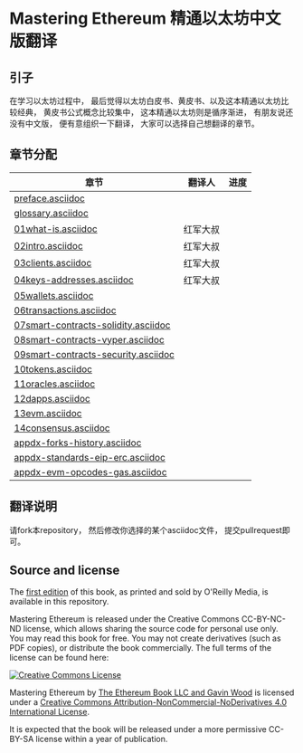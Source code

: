 # Mastering Ethereum 精通以太坊中文版翻译


## 引子
在学习以太坊过程中， 最后觉得以太坊白皮书、黄皮书、以及这本精通以太坊比较经典， 黄皮书公式概念比较集中， 这本精通以太坊则是循序渐进， 有朋友说还没有中文版， 便有意组织一下翻译， 大家可以选择自己想翻译的章节。

## 章节分配


| 章节                                                         | 翻译人   | 进度 |
| ------------------------------------------------------------ | -------- | ---- |
| [preface.asciidoc](https://github.com/alexwanng/MasteringEthereumCN/blob/develop/preface.asciidoc) |          |      |
| [glossary.asciidoc](https://github.com/alexwanng/MasteringEthereumCN/blob/develop/glossary.asciidoc) |          |      |
| [01what-is.asciidoc](https://github.com/alexwanng/MasteringEthereumCN/blob/develop/01what-is.asciidoc) | 红军大叔 |      |
| [02intro.asciidoc](https://github.com/alexwanng/MasteringEthereumCN/blob/develop/02intro.asciidoc) | 红军大叔 |      |
| [03clients.asciidoc](https://github.com/alexwanng/MasteringEthereumCN/blob/develop/03clients.asciidoc) | 红军大叔 |      |
| [04keys-addresses.asciidoc](https://github.com/alexwanng/MasteringEthereumCN/blob/develop/04keys-addresses.asciidoc) | 红军大叔 |      |
| [05wallets.asciidoc](https://github.com/alexwanng/MasteringEthereumCN/blob/develop/05wallets.asciidoc) |          |      |
| [06transactions.asciidoc](https://github.com/alexwanng/MasteringEthereumCN/blob/develop/06transactions.asciidoc) |          |      |
| [07smart-contracts-solidity.asciidoc](https://github.com/alexwanng/MasteringEthereumCN/blob/develop/07smart-contracts-solidity.asciidoc) |          |      |
| [08smart-contracts-vyper.asciidoc](https://github.com/alexwanng/MasteringEthereumCN/blob/develop/08smart-contracts-vyper.asciidoc) |          |      |
| [09smart-contracts-security.asciidoc](https://github.com/alexwanng/MasteringEthereumCN/blob/develop/09smart-contracts-security.asciidoc) |          |      |
| [10tokens.asciidoc](https://github.com/alexwanng/MasteringEthereumCN/blob/develop/10tokens.asciidoc) |          |      |
| [11oracles.asciidoc](https://github.com/alexwanng/MasteringEthereumCN/blob/develop/11oracles.asciidoc) |          |      |
| [12dapps.asciidoc](https://github.com/alexwanng/MasteringEthereumCN/blob/develop/12dapps.asciidoc) |          |      |
| [13evm.asciidoc](https://github.com/alexwanng/MasteringEthereumCN/blob/develop/13evm.asciidoc) |          |      |
| [14consensus.asciidoc](https://github.com/alexwanng/MasteringEthereumCN/blob/develop/14consensus.asciidoc) |          |      |
| [appdx-forks-history.asciidoc](https://github.com/alexwanng/MasteringEthereumCN/blob/develop/appdx-forks-history.asciidoc) |          |      |
| [appdx-standards-eip-erc.asciidoc](https://github.com/alexwanng/MasteringEthereumCN/blob/develop/appdx-standards-eip-erc.asciidoc) |          |      |
| [appdx-evm-opcodes-gas.asciidoc](https://github.com/alexwanng/MasteringEthereumCN/blob/develop/appdx-evm-opcodes-gas.asciidoc) |          |      |

## 翻译说明
请fork本repository， 然后修改你选择的某个asciidoc文件， 提交pullrequest即可。



## Source and license
The [first edition](https://github.com/ethereumbook/ethereumbook/tree/first_edition_first_print) of this book, as printed and sold by O'Reilly Media, is available in this repository.

Mastering Ethereum is released under the Creative Commons CC-BY-NC-ND license, which allows sharing the source code for personal use only. You may read this book for free. You may not create derivatives (such as PDF copies), or distribute the book commercially. The full terms of the license can be found here:

[![Creative Commons License](https://i.creativecommons.org/l/by-nc-nd/4.0/88x31.png)](https://creativecommons.org/licenses/by-nc-nd/4.0/)

<span xmlns:dct="http://purl.org/dc/terms/" property="dct:title">Mastering Ethereum</span> by <a xmlns:cc="http://creativecommons.org/ns#" href="https://antonopoulos.com/" property="cc:attributionName" rel="cc:attributionURL">The Ethereum Book LLC and Gavin Wood</a> is licensed under a <a rel="license" href="http://creativecommons.org/licenses/by-nc-nd/4.0/">Creative Commons Attribution-NonCommercial-NoDerivatives 4.0 International License</a>.

It is expected that the book will be released under a more permissive CC-BY-SA license within a year of publication.
